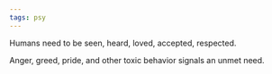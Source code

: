 ```yaml
---
tags: psy
---
```


Humans need to be seen, heard, loved, accepted, respected. 

Anger, greed, pride, and other toxic behavior signals an unmet need.